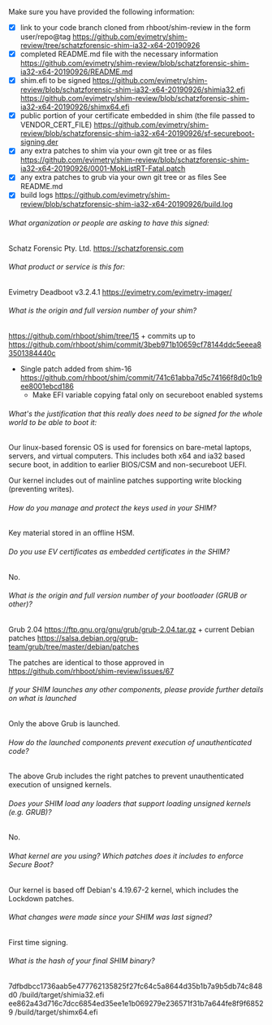 Make sure you have provided the following information:

 - [x] link to your code branch cloned from rhboot/shim-review in the form user/repo@tag
 https://github.com/evimetry/shim-review/tree/schatzforensic-shim-ia32-x64-20190926
 - [x] completed README.md file with the necessary information
 https://github.com/evimetry/shim-review/blob/schatzforensic-shim-ia32-x64-20190926/README.md
 - [x] shim.efi to be signed
 https://github.com/evimetry/shim-review/blob/schatzforensic-shim-ia32-x64-20190926/shimia32.efi
 https://github.com/evimetry/shim-review/blob/schatzforensic-shim-ia32-x64-20190926/shimx64.efi
 - [x] public portion of your certificate embedded in shim (the file passed to VENDOR_CERT_FILE)
 https://github.com/evimetry/shim-review/blob/schatzforensic-shim-ia32-x64-20190926/sf-secureboot-signing.der
 - [x] any extra patches to shim via your own git tree or as files
 https://github.com/evimetry/shim-review/blob/schatzforensic-shim-ia32-x64-20190926/0001-MokListRT-Fatal.patch
 - [x] any extra patches to grub via your own git tree or as files
 See README.md
 - [x] build logs
https://github.com/evimetry/shim-review/blob/schatzforensic-shim-ia32-x64-20190926/build.log

###### What organization or people are asking to have this signed:
Schatz Forensic Pty. Ltd. 
https://schatzforensic.com


###### What product or service is this for:
Evimetry Deadboot v3.2.4.1 
https://evimetry.com/evimetry-imager/

###### What is the origin and full version number of your shim?
https://github.com/rhboot/shim/tree/15 + commits up to 
https://github.com/rhboot/shim/commit/3beb971b10659cf78144ddc5eeea83501384440c

* Single patch added from shim-16 https://github.com/rhboot/shim/commit/741c61abba7d5c74166f8d0c1b9ee8001ebcd186
	- Make EFI variable copying fatal only on secureboot enabled systems


###### What's the justification that this really does need to be signed for the whole world to be able to boot it:
Our linux-based forensic OS is used for forensics on bare-metal 
laptops, servers, and virtual computers. This includes both x64 and ia32 based 
secure boot, in addition to earlier BIOS/CSM and non-secureboot UEFI. 

Our kernel includes out of mainline patches supporting write blocking (preventing writes). 

###### How do you manage and protect the keys used in your SHIM?
Key material stored in an offline HSM.

###### Do you use EV certificates as embedded certificates in the SHIM?
No.

###### What is the origin and full version number of your bootloader (GRUB or other)?
Grub 2.04 https://ftp.gnu.org/gnu/grub/grub-2.04.tar.gz + 
current Debian patches https://salsa.debian.org/grub-team/grub/tree/master/debian/patches

The patches are identical to those approved in https://github.com/rhboot/shim-review/issues/67

###### If your SHIM launches any other components, please provide further details on what is launched
Only the above Grub is launched. 

###### How do the launched components prevent execution of unauthenticated code?
The above Grub includes the right patches to prevent unauthenticated execution of 
unsigned kernels. 

###### Does your SHIM load any loaders that support loading unsigned kernels (e.g. GRUB)?
No.

###### What kernel are you using? Which patches does it includes to enforce Secure Boot?
Our kernel is based off Debian's 4.19.67-2 kernel, which includes the Lockdown patches. 

###### What changes were made since your SHIM was last signed?
First time signing.

###### What is the hash of your final SHIM binary?
7dfbdbcc1736aab5e477762135825f27fc64c5a8644d35b1b7a9b5db74c848d0  /build/target/shimia32.efi
ee862a43d716c7dcc6854ed35ee1e1b069279e236571f31b7a644fe8f9f68529  /build/target/shimx64.efi
